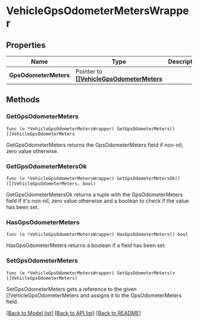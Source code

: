 # VehicleGpsOdometerMetersWrapper

## Properties

Name | Type | Description | Notes
------------ | ------------- | ------------- | -------------
**GpsOdometerMeters** | Pointer to [**[]VehicleGpsOdometerMeters**](VehicleGpsOdometerMeters.md) |  | [optional] 

## Methods

### GetGpsOdometerMeters

`func (o *VehicleGpsOdometerMetersWrapper) GetGpsOdometerMeters() []VehicleGpsOdometerMeters`

GetGpsOdometerMeters returns the GpsOdometerMeters field if non-nil, zero value otherwise.

### GetGpsOdometerMetersOk

`func (o *VehicleGpsOdometerMetersWrapper) GetGpsOdometerMetersOk() ([]VehicleGpsOdometerMeters, bool)`

GetGpsOdometerMetersOk returns a tuple with the GpsOdometerMeters field if it's non-nil, zero value otherwise
and a boolean to check if the value has been set.

### HasGpsOdometerMeters

`func (o *VehicleGpsOdometerMetersWrapper) HasGpsOdometerMeters() bool`

HasGpsOdometerMeters returns a boolean if a field has been set.

### SetGpsOdometerMeters

`func (o *VehicleGpsOdometerMetersWrapper) SetGpsOdometerMeters(v []VehicleGpsOdometerMeters)`

SetGpsOdometerMeters gets a reference to the given []VehicleGpsOdometerMeters and assigns it to the GpsOdometerMeters field.


[[Back to Model list]](../README.md#documentation-for-models) [[Back to API list]](../README.md#documentation-for-api-endpoints) [[Back to README]](../README.md)


